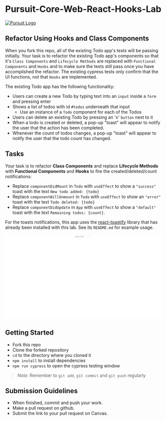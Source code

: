 # Pursuit-Core-Web-React-Hooks-Lab

[![Pursuit Logo](https://avatars1.githubusercontent.com/u/5825944?s=200&v=4)](https://pursuit.org)

## Refactor Using Hooks and Class Components

When you fork this repo, all of the existing Todo app's tests will be passing initially. Your task is to refactor the existing Todo app's components so that it's `Class Components` and `Lifecycle Methods` are replaced with `Functional Components` and `Hooks` and to make sure the tests still pass once you have accomplished the refactor. The existing cypress tests only confirm that the UI functions, not that `Hooks` are implemented.

The existing Todo app has the following functionality:
- Users can create a new Todo by typing text into an `input` inside a `form` and pressing enter
- Shows a list of todos with id `#todos` underneath that input
  - Use an instance of a `Todo` component for each of the Todos
- Users can delete an existing Todo by pressing an 'x' `button` next to it
- When a todo is created or deleted, a pop-up "toast" will appear to notify the user that the action has been completed.
- Whenever the count of todos changes, a pop-up "toast" will appear to notify the user that the todo count has changed.

## Tasks
Your task is to refactor **Class Components** and replace **Lifecycle Methods** with **Functional Components** and **Hooks** to fire the created/deleted/count notifications:

- Replace `componentDidMount` in `Todo` with `useEffect` to show a `"success"` toast with the text `New todo added: {todo}`
- Replace `componentWillUnmount` in `Todo` with `useEffect` to show an `"error"` toast with the text `Todo deleted: {todo}`
- Replace `componentDidUpdate` in `App` with `useEffect` to show a `"default"` toast with the text `Remaining todos: {count}`.

For the toasts notifications, this app uses the [react-toastify](https://github.com/fkhadra/react-toastify) library that has already been installed with this lab. See its `README.md` for example usage.

![todos react app in use](./todosHooksAppGif.gif)

## Getting Started

- Fork this repo
- Clone the forked repository
- `cd` to the directory where you cloned it
- `npm install` to install dependencies
- `npm run cypress` to open the cypress testing window

> _Note_: Remember to `git add`, `git commit` and `git push` regularly

## Submission Guidelines

- When finished, commit and push your work.
- Make a pull request on github.
- Submit the link to your pull request on Canvas.
